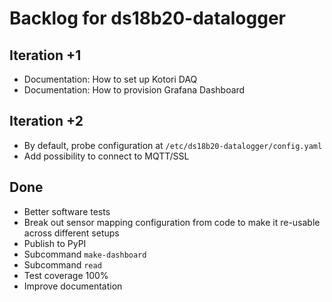 # Backlog for ds18b20-datalogger

## Iteration +1
- Documentation: How to set up Kotori DAQ
- Documentation: How to provision Grafana Dashboard

## Iteration +2
- By default, probe configuration at `/etc/ds18b20-datalogger/config.yaml`
- Add possibility to connect to MQTT/SSL

## Done
- Better software tests
- Break out sensor mapping configuration from code
  to make it re-usable across different setups
- Publish to PyPI
- Subcommand `make-dashboard`
- Subcommand `read`
- Test coverage 100%
- Improve documentation
